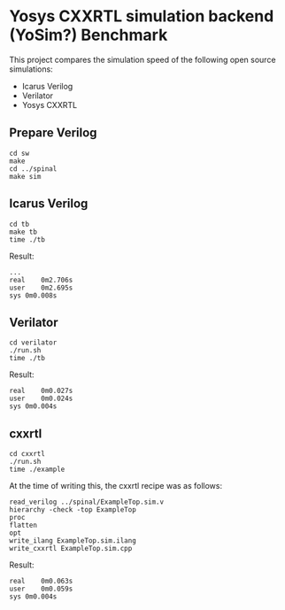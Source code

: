 
# Yosys CXXRTL simulation backend (YoSim?) Benchmark

This project compares the simulation speed of the following open source simulations:

* Icarus Verilog
* Verilator
* Yosys CXXRTL

## Prepare Verilog

```
cd sw
make
cd ../spinal
make sim
```

## Icarus Verilog
```
cd tb
make tb
time ./tb
```

Result:
```
...
real	0m2.706s
user	0m2.695s
sys	0m0.008s
```

## Verilator
```
cd verilator
./run.sh
time ./tb
```

Result:
```
real	0m0.027s
user	0m0.024s
sys	0m0.004s
```

## cxxrtl
```
cd cxxrtl
./run.sh
time ./example
```

At the time of writing this, the cxxrtl recipe was as follows:
```
read_verilog ../spinal/ExampleTop.sim.v
hierarchy -check -top ExampleTop
proc
flatten
opt
write_ilang ExampleTop.sim.ilang
write_cxxrtl ExampleTop.sim.cpp
```

Result:
```
real	0m0.063s
user	0m0.059s
sys	0m0.004s
```


